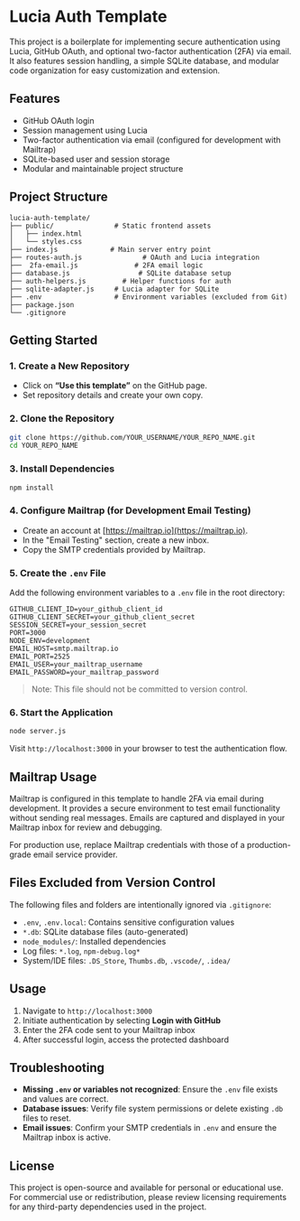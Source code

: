 # Lucia Auth Template

This project is a boilerplate for implementing secure authentication using Lucia, GitHub OAuth, and optional two-factor authentication (2FA) via email. It also features session handling, a simple SQLite database, and modular code organization for easy customization and extension.

## Features

- GitHub OAuth login
- Session management using Lucia
- Two-factor authentication via email (configured for development with Mailtrap)
- SQLite-based user and session storage
- Modular and maintainable project structure

## Project Structure

```
lucia-auth-template/
├── public/               # Static frontend assets
│   ├── index.html
│   └── styles.css
├── index.js             # Main server entry point
├── routes-auth.js               # OAuth and Lucia integration
├──  2fa-email.js              # 2FA email logic
├── database.js                 # SQLite database setup
├── auth-helpers.js         # Helper functions for auth
├── sqlite-adapter.js     # Lucia adapter for SQLite
├── .env                  # Environment variables (excluded from Git)
├── package.json
└── .gitignore
```

## Getting Started

### 1. Create a New Repository

- Click on **“Use this template”** on the GitHub page.
- Set repository details and create your own copy.

### 2. Clone the Repository

```bash
git clone https://github.com/YOUR_USERNAME/YOUR_REPO_NAME.git
cd YOUR_REPO_NAME
```

### 3. Install Dependencies

```bash
npm install
```

### 4. Configure Mailtrap (for Development Email Testing)

- Create an account at [https://mailtrap.io](https://mailtrap.io).
- In the "Email Testing" section, create a new inbox.
- Copy the SMTP credentials provided by Mailtrap.

### 5. Create the `.env` File

Add the following environment variables to a `.env` file in the root directory:

```
GITHUB_CLIENT_ID=your_github_client_id
GITHUB_CLIENT_SECRET=your_github_client_secret
SESSION_SECRET=your_session_secret
PORT=3000
NODE_ENV=development
EMAIL_HOST=smtp.mailtrap.io
EMAIL_PORT=2525
EMAIL_USER=your_mailtrap_username
EMAIL_PASSWORD=your_mailtrap_password
```

> Note: This file should not be committed to version control.

### 6. Start the Application

```bash
node server.js
```

Visit `http://localhost:3000` in your browser to test the authentication flow.

## Mailtrap Usage

Mailtrap is configured in this template to handle 2FA via email during development. It provides a secure environment to test email functionality without sending real messages. Emails are captured and displayed in your Mailtrap inbox for review and debugging.

For production use, replace Mailtrap credentials with those of a production-grade email service provider.

## Files Excluded from Version Control

The following files and folders are intentionally ignored via `.gitignore`:

- `.env`, `.env.local`: Contains sensitive configuration values
- `*.db`: SQLite database files (auto-generated)
- `node_modules/`: Installed dependencies
- Log files: `*.log`, `npm-debug.log*`
- System/IDE files: `.DS_Store`, `Thumbs.db`, `.vscode/`, `.idea/`

## Usage

1. Navigate to `http://localhost:3000`
2. Initiate authentication by selecting **Login with GitHub**
3. Enter the 2FA code sent to your Mailtrap inbox
4. After successful login, access the protected dashboard

## Troubleshooting

- **Missing `.env` or variables not recognized**: Ensure the `.env` file exists and values are correct.
- **Database issues**: Verify file system permissions or delete existing `.db` files to reset.
- **Email issues**: Confirm your SMTP credentials in `.env` and ensure the Mailtrap inbox is active.

## License

This project is open-source and available for personal or educational use. For commercial use or redistribution, please review licensing requirements for any third-party dependencies used in the project.
